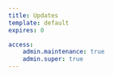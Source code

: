 ```yaml
---
title: Updates
template: default
expires: 0

access:
    admin.maintenance: true
    admin.super: true
---
```


